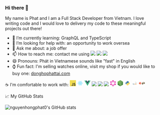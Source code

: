### Hi there 👋

My name is Phat and I am a Full Stack Developer from Vietnam. I love writing code and I would love to delivery my code to these meaningful projects out there!

- 🌱 I’m currently learning: GraphQL and TypeScript
- 🤔 I’m looking for help with: an opportunity to work oversea
- 💬 Ask me about: a job offer
- 📫 How to reach me: contact me using <a href="mailto:hongphat.js@gmail.com" target="_blank"><img height="20" src="https://www.google.com/gmail/about/static/images/logo-gmail.png"></a> <a href="https://www.linkedin.com/in/nguyenhongphat0" target="_blank"><img height="20" src="https://roseninstitute.com/wp-content/uploads/2008/09/linkedin.png"></a> <a href="https://nguyenhongphat0.github.io" target="_blank"><img height="20" src="https://upload.wikimedia.org/wikipedia/commons/thumb/9/91/Octicons-mark-github.svg/1200px-Octicons-mark-github.svg.png"></a>
- 😄 Pronouns: Phát in Vietnamese sounds like "fast" in English
- ⌚ Fun fact: I'm selling watches online, visit my shop if you would like to buy one: <a href="https://donghophattai.com" target="_blank">donghophattai.com</a> 

☕ I'm comfortable to work with: <img height="20" src="https://raw.githubusercontent.com/github/explore/80688e429a7d4ef2fca1e82350fe8e3517d3494d/topics/javascript/javascript.png"> <img height="20" src="https://raw.githubusercontent.com/github/explore/80688e429a7d4ef2fca1e82350fe8e3517d3494d/topics/react/react.png"> <img height="20" src="https://raw.githubusercontent.com/github/explore/80688e429a7d4ef2fca1e82350fe8e3517d3494d/topics/vue/vue.png"> <img height="20" src="https://hocspringmvc.net/wp-content/uploads/2020/04/Spring-icon-300x300.png"> <img height="20" src="http://conghoablog.com/wp-content/uploads/2019/11/1-33.png"> <img height="20" src="https://source.vn/wp-content/uploads/2020/08/1200px-C_Sharp_logo.svg.png"> <img height="20" src="https://raw.githubusercontent.com/github/explore/5c058a388828bb5fde0bcafd4bc867b5bb3f26f3/topics/graphql/graphql.png"> <img height="20" src="https://raw.githubusercontent.com/github/explore/80688e429a7d4ef2fca1e82350fe8e3517d3494d/topics/nodejs/nodejs.png"> <img height="20" src="https://raw.githubusercontent.com/github/explore/80688e429a7d4ef2fca1e82350fe8e3517d3494d/topics/python/python.png"> <img height="20" src="https://raw.githubusercontent.com/github/explore/80688e429a7d4ef2fca1e82350fe8e3517d3494d/topics/mysql/mysql.png"> <img height="20" src="https://raw.githubusercontent.com/github/explore/80688e429a7d4ef2fca1e82350fe8e3517d3494d/topics/git/git.png">

📈 My GitHub Stats

![nguyenhongphat0's GitHub stats](https://github-readme-stats.vercel.app/api?username=nguyenhongphat0&count_private=true&show_icons=true&include_all_commits=true)
